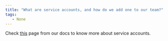 ```yaml
---
title: "What are service accounts, and how do we add one to our team?"
tags:
   - None
---
```


Check [this](./general.md#what-is-a-service-account-and-why-is-it-useful) page from our docs to know more about service accounts.